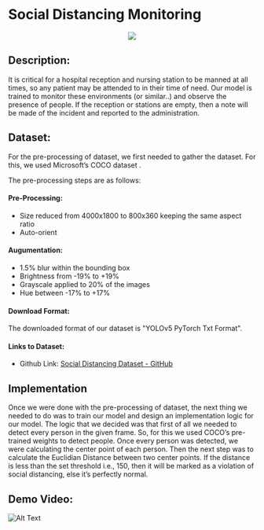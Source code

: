 # Social Distancing Monitoring

<p align="center">
  <img src="https://github.com/HxnDev/HospitalAid/blob/main/Features/Social%20Distancing%20Monitoring/Extras/social-distancing-detector-using-tensorflow-object-detection-model.jpg">
</p>

## Description:
It is critical for a hospital reception and nursing station to be manned at all times, so any patient may be attended to in their time of need. Our model is trained to monitor these environments (or similar..) and observe the presence of people. If the reception or stations are empty, then a note will be made of the incident and reported to the administration.

## Dataset:
For the pre-processing of dataset, we first needed to gather the dataset. For this, we used Microsoft’s COCO dataset . 

The pre-processing steps are as follows:

#### Pre-Processing:
- Size reduced from 4000x1800 to 800x360 keeping the same aspect ratio
- Auto-orient
#### Augumentation:
- 1.5% blur within the bounding box
- Brightness from -19% to +19%
- Grayscale applied to 20% of the images
- Hue between -17% to +17%


#### Download Format:
The downloaded format of our dataset is "YOLOv5 PyTorch Txt Format".

#### Links to Dataset:
- Github Link: [Social Distancing Dataset - GitHub](https://github.com/HxnDev/HospitalAid/tree/main/Features/Social%20Distancing%20Monitoring/Dataset)

## Implementation
Once we were done with the pre-processing of dataset, the next thing we needed to do was to train our model and design an implementation logic for our model. The logic that we decided was that first of all we needed to detect every person in the given frame. So, for this we used COCO’s pre-trained weights to detect people. Once every person was detected, we were calculating the center point of each person. Then the next step was to calculate the Euclidian Distance between two center points. If the distance is less than the set threshold i.e., 150, then it will be marked as a violation of social distancing, else it’s perfectly normal.

## Demo Video:
![Alt Text](https://github.com/HxnDev/HospitalAid/blob/main/Features/Social%20Distancing%20Monitoring/Extras/social_distancing.gif)
